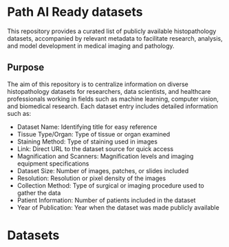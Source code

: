 # Path AI Ready datasets
This repository provides a curated list of publicly available histopathology datasets, accompanied by relevant metadata to facilitate research, analysis, and model development in medical imaging and pathology.

## Purpose
The aim of this repository is to centralize information on diverse histopathology datasets for researchers, data scientists, and healthcare professionals working in fields such as machine learning, computer vision, and biomedical research. Each dataset entry includes detailed information such as:

- Dataset Name: Identifying title for easy reference
- Tissue Type/Organ: Type of tissue or organ examined 
- Staining Method: Type of staining used in images 
- Link: Direct URL to the dataset source for quick access
- Magnification and Scanners: Magnification levels and imaging equipment specifications
- Dataset Size: Number of images, patches, or slides included
- Resolution: Resolution or pixel density of the images
- Collection Method: Type of surgical or imaging procedure used to gather the data
- Patient Information: Number of patients included in the dataset
- Year of Publication: Year when the dataset was made publicly available
  
# Datasets
  
